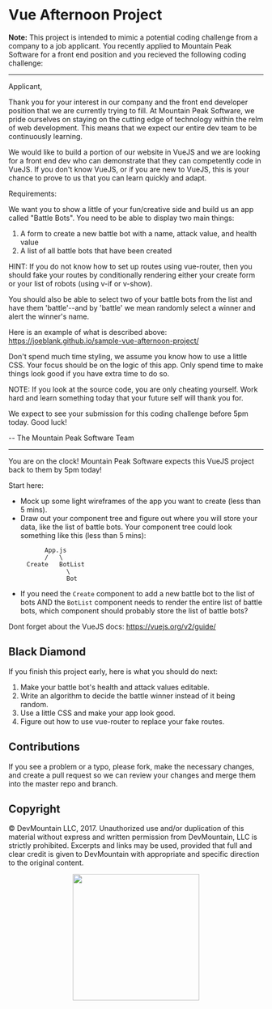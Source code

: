 # Vue Afternoon Project

**Note:** This project is intended to mimic a potential coding challenge from a company to a job applicant. You recently applied to Mountain Peak Software for a front end position and you recieved the following coding challenge:

-------------------------------------------------------------------
Applicant,

Thank you for your interest in our company and the front end developer position that we are currently trying to fill. At Mountain Peak Software, we pride ourselves on staying on the cutting edge of technology within the relm of web development. This means that we expect our entire dev team to be continuously learning.

We would like to build a portion of our website in VueJS and we are looking for a front end dev who can demonstrate that they can competently code in VueJS. If you don't know VueJS, or if you are new to VueJS, this is your chance to prove to us that you can learn quickly and adapt.

Requirements:

We want you to show a little of your fun/creative side and build us an app called "Battle Bots". You need to be able to display two main things:

1. A form to create a new battle bot with a name, attack value, and health value
2. A list of all battle bots that have been created

HINT: If you do not know how to set up routes using vue-router, then you should fake your routes by conditionally rendering either your create form or your list of robots (using v-if or v-show).

You should also be able to select two of your battle bots from the list and have them 'battle'--and by 'battle' we mean randomly select a winner and alert the winner's name. 

Here is an example of what is described above: https://joeblank.github.io/sample-vue-afternoon-project/ 

Don't spend much time styling, we assume you know how to use a little CSS. Your focus should be on the logic of this app. Only spend time to make things look good if you have extra time to do so.

NOTE: If you look at the source code, you are only cheating yourself. Work hard and learn something today that your future self will thank you for.

We expect to see your submission for this coding challenge before 5pm today. Good luck!

-- The Mountain Peak Software Team

-------------------------------------------------------------------


You are on the clock! Mountain Peak Software expects this VueJS project back to them by 5pm today! 

Start here:

* Mock up some light wireframes of the app you want to create (less than 5 mins).
* Draw out your component tree and figure out where you will store your data, like the list of battle bots. Your component tree could look something like this (less than 5 mins):
```
          App.js
          /   \
     Create   BotList
                \
                Bot
```
* If you need the `Create` component to add a new battle bot to the list of bots AND the `BotList` component needs to render the entire list of battle bots, which component should probably store the list of battle bots?

Dont forget about the VueJS docs: https://vuejs.org/v2/guide/

## Black Diamond

If you finish this project early, here is what you should do next:
1. Make your battle bot's health and attack values editable.
2. Write an algorithm to decide the battle winner instead of it being random.
3. Use a little CSS and make your app look good.
4. Figure out how to use vue-router to replace your fake routes.

## Contributions

If you see a problem or a typo, please fork, make the necessary changes, and create a pull request so we can review your changes and merge them into the master repo and branch.

## Copyright

© DevMountain LLC, 2017. Unauthorized use and/or duplication of this material without express and written permission from DevMountain, LLC is strictly prohibited. Excerpts and links may be used, provided that full and clear credit is given to DevMountain with appropriate and specific direction to the original content.

<p align="center">
<img src="https://devmounta.in/img/logowhiteblue.png" width="250">
</p>
